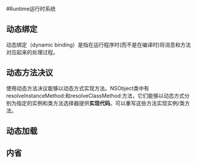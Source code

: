 #Runtime运行时系统

## 动态绑定
动态绑定（dynamic binding）是指在运行程序时(而不是在编译时)将消息和方法对应起来的处理过程。

## 动态方法决议
使用动态方法决议能够以动态方式实现方法。NSObject类中有resolveInstanceMethod:和resolveClassMethod:方法，它们能够以动态方式分别为指定的实例和类方法选择器提供**实现代码**。可以重写这些方法实现实例/类方法。

## 动态加载


## 内省

